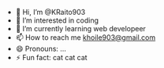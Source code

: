 - 👋 Hi, I’m @KRaito903
- 👀 I’m interested in coding
- 🌱 I’m currently learning web developeer
- 📫 How to reach me khoile903@gmail.com
- 😄 Pronouns: ...
- ⚡ Fun fact: cat cat cat

<!---
KRaito903/KRaito903 is a ✨ special ✨ repository because its `README.md` (this file) appears on your GitHub profile.
You can click the Preview link to take a look at your changes.
--->
